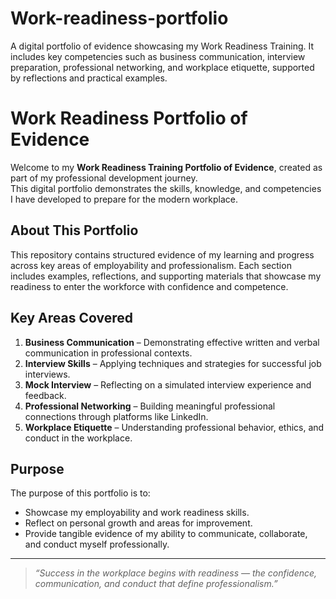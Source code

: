 # Work-readiness-portfolio
A digital portfolio of evidence showcasing my Work Readiness Training. It includes key competencies such as business communication, interview preparation, professional networking, and workplace etiquette, supported by reflections and practical examples.
# Work Readiness Portfolio of Evidence

Welcome to my **Work Readiness Training Portfolio of Evidence**, created as part of my professional development journey.  
This digital portfolio demonstrates the skills, knowledge, and competencies I have developed to prepare for the modern workplace.

## About This Portfolio
This repository contains structured evidence of my learning and progress across key areas of employability and professionalism. Each section includes examples, reflections, and supporting materials that showcase my readiness to enter the workforce with confidence and competence.

## Key Areas Covered
1. **Business Communication** – Demonstrating effective written and verbal communication in professional contexts.  
2. **Interview Skills** – Applying techniques and strategies for successful job interviews.  
3. **Mock Interview** – Reflecting on a simulated interview experience and feedback.  
4. **Professional Networking** – Building meaningful professional connections through platforms like LinkedIn.  
5. **Workplace Etiquette** – Understanding professional behavior, ethics, and conduct in the workplace.

## Purpose
The purpose of this portfolio is to:
- Showcase my employability and work readiness skills.
- Reflect on personal growth and areas for improvement.
- Provide tangible evidence of my ability to communicate, collaborate, and conduct myself professionally.

---

> *“Success in the workplace begins with readiness — the confidence, communication, and conduct that define professionalism.”*
